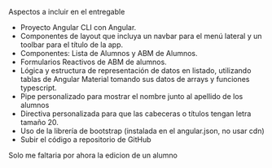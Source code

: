 Aspectos a incluir en el entregable

- Proyecto Angular CLI con Angular.
- Componentes de layout que incluya un navbar para el menú lateral y un toolbar para el título de la app.
- Componentes: Lista de Alumnos y ABM de Alumnos.
- Formularios Reactivos de ABM de alumnos.
- Lógica y estructura de representación de datos en listado, utilizando tablas de Angular Material tomando sus datos de arrays y funciones typescript.
- Pipe personalizado para mostrar el nombre junto al apellido de los alumnos
- Directiva personalizada para que las cabeceras o títulos tengan letra tamaño 20.
- Uso de la librería de bootstrap (instalada en el angular.json, no usar cdn)
- Subir el código a repositorio de GitHub

Solo me faltaria por ahora la edicion de un alumno
